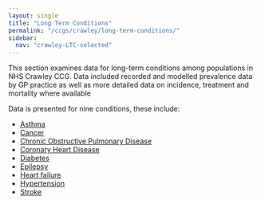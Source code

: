 ```yaml
---
layout: single
title: "Long Term Conditions"
permalink: "/ccgs/crawley/long-term-conditions/"
sidebar:
  nav: "crawley-LTC-selected"
---
```


This section examines data for long-term conditions among populations in NHS Crawley CCG. Data included recorded and modelled prevalence data by GP practice as well as more detailed data on incidence, treatment and mortality where available

Data is presented for nine conditions, these include:

- [Asthma](/ccgs/crawley/long-term-conditions/asthma/)
- [Cancer](/ccgs/crawley/long-term-conditions/cancer/)
- [Chronic Obstructive Pulmonary Disease](/ccgs/crawley/long-term-conditions/chronic-obstructive-pulmonary-disease/)
- [Coronary Heart Disease](/ccgs/crawley/long-term-conditions/coronary-heart-disease/)
- [Diabetes](/ccgs/crawley/long-term-conditions/diabetes/)
- [Epilepsy](/ccgs/crawley/long-term-conditions/epilepsy/)
- [Heart failure](/ccgs/crawley/long-term-conditions/heart-failure/)
- [Hypertension](/ccgs/crawley/long-term-conditions/hypertension/)
- [Stroke](/ccgs/crawley/long-term-conditions/stroke/)